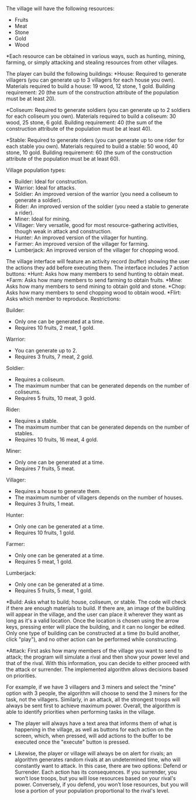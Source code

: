 The village will have the following resources:
* Fruits
* Meat
* Stone
* Gold
* Wood

*Each resource can be obtained in various ways, such as hunting, mining, farming, or simply attacking and stealing resources from other villages.

The player can build the following buildings:
*House: Required to generate villagers (you can generate up to 3 villagers for each house you own).
Materials required to build a house: 19 wood, 12 stone, 1 gold.
Building requirement: 20 (the sum of the construction attribute of the population must be at least 20).

*Coliseum: Required to generate soldiers (you can generate up to 2 soldiers for each coliseum you own).
Materials required to build a coliseum: 30 wood, 25 stone, 6 gold.
Building requirement: 40 (the sum of the construction attribute of the population must be at least 40).

*Stable: Required to generate riders (you can generate up to one rider for each stable you own).
Materials required to build a stable: 50 wood, 40 stone, 10 gold.
Building requirement: 60 (the sum of the construction attribute of the population must be at least 60).

Village population types:
* Builder: Ideal for construction.
* Warrior: Ideal for attacks.
* Soldier: An improved version of the warrior (you need a coliseum to generate a soldier).
* Rider: An improved version of the soldier (you need a stable to generate a rider).
* Miner: Ideal for mining.
* Villager: Very versatile, good for most resource-gathering activities, though weak in attack and construction.
* Hunter: An improved version of the villager for hunting.
* Farmer: An improved version of the villager for farming.
* Lumberjack: An improved version of the villager for chopping wood.

The village interface will feature an activity record (buffer) showing the user the actions they add before executing them.
The interface includes 7 action buttons:
*Hunt: Asks how many members to send hunting to obtain meat.
*Farm: Asks how many members to send farming to obtain fruits.
*Mine: Asks how many members to send mining to obtain gold and stone.
*Chop: Asks how many members to send chopping wood to obtain wood.
*Flirt: Asks which member to reproduce. Restrictions:

Builder:
  - Only one can be generated at a time.
  - Requires 10 fruits, 2 meat, 1 gold.

Warrior:
 - You can generate up to 2.
 - Requires 3 fruits, 7 meat, 2 gold.

Soldier:
 - Requires a coliseum.
 - The maximum number that can be generated depends on the number of coliseums.
 - Requires 5 fruits, 10 meat, 3 gold.

Rider:
 - Requires a stable.
 - The maximum number that can be generated depends on the number of stables.
 - Requires 10 fruits, 16 meat, 4 gold.

Miner:
 - Only one can be generated at a time.
 - Requires 7 fruits, 5 meat.

Villager:
 - Requires a house to generate them.
 - The maximum number of villagers depends on the number of houses.
 - Requires 3 fruits, 1 meat.

Hunter:
 - Only one can be generated at a time.
 - Requires 10 fruits, 1 gold.

Farmer:
 - Only one can be generated at a time.
 - Requires 5 meat, 1 gold.

Lumberjack:
 - Only one can be generated at a time.
 - Requires 5 fruits, 5 meat, 1 gold.

*Build: Asks what to build; house, coliseum, or stable. The code will check if there are enough materials to build.
	If there are, an image of the building will appear in the village, and the user can place it wherever they want as long as it's a valid location.
	Once the location is chosen using the arrow keys, pressing enter will place the building, and it can no longer be edited.
	Only one type of building can be constructed at a time (to build another, click "play"), and no other action can be performed while constructing.

*Attack: First asks how many members of the village you want to send to attack; the program will simulate a rival and then show your power level and that of the rival.
	With this information, you can decide to either proceed with the attack or surrender. The implemented algorithm allows decisions based on priorities.

For example, if we have 3 villagers and 3 miners and select the "mine" option with 3 people, the algorithm will choose to send the 3 miners for the task, not the villagers.
Similarly, in an attack, all the strongest troops will always be sent first to achieve maximum power.
	Overall, the algorithm is able to identify priorities when performing tasks in the village.

* The player will always have a text area that informs them of what is happening in the village, as well as buttons for each action on the screen, which, when pressed, will add actions to the buffer to be executed once the "execute" button is pressed.

* Likewise, the player or village will always be on alert for rivals; an algorithm generates random rivals at an undetermined time, who will constantly want to attack. In this case, there are two options: Defend or Surrender. Each action has its consequences. If you surrender, you won’t lose troops, but you will lose resources based on your rival's power. Conversely, if you defend, you won’t lose resources, but you will lose a portion of your population proportional to the rival's level.
